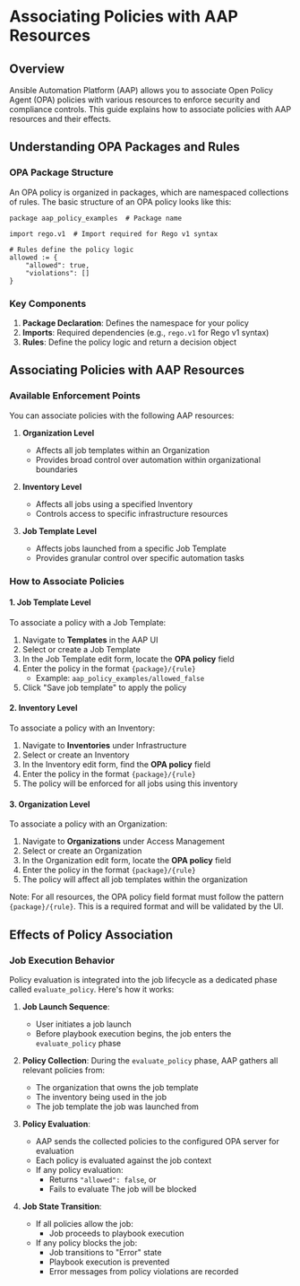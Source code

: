 # Associating Policies with AAP Resources

## Overview

Ansible Automation Platform (AAP) allows you to associate Open Policy Agent (OPA) policies with various resources to enforce security and compliance controls. This guide explains how to associate policies with AAP resources and their effects.

## Understanding OPA Packages and Rules

### OPA Package Structure

An OPA policy is organized in packages, which are namespaced collections of rules. The basic structure of an OPA policy looks like this:

```rego
package aap_policy_examples  # Package name

import rego.v1  # Import required for Rego v1 syntax

# Rules define the policy logic
allowed := {
    "allowed": true,
    "violations": []
}
```

### Key Components

1. **Package Declaration**: Defines the namespace for your policy
2. **Imports**: Required dependencies (e.g., `rego.v1` for Rego v1 syntax)
3. **Rules**: Define the policy logic and return a decision object

## Associating Policies with AAP Resources

### Available Enforcement Points

You can associate policies with the following AAP resources:

1. **Organization Level**
   - Affects all job templates within an Organization
   - Provides broad control over automation within organizational boundaries

2. **Inventory Level**
   - Affects all jobs using a specified Inventory
   - Controls access to specific infrastructure resources

3. **Job Template Level**
   - Affects jobs launched from a specific Job Template
   - Provides granular control over specific automation tasks

### How to Associate Policies

#### 1. Job Template Level

To associate a policy with a Job Template:
1. Navigate to **Templates** in the AAP UI
2. Select or create a Job Template
3. In the Job Template edit form, locate the **OPA policy** field
4. Enter the policy in the format `{package}/{rule}`
   - Example: `aap_policy_examples/allowed_false`
5. Click "Save job template" to apply the policy

#### 2. Inventory Level

To associate a policy with an Inventory:
1. Navigate to **Inventories** under Infrastructure
2. Select or create an Inventory
3. In the Inventory edit form, find the **OPA policy** field
4. Enter the policy in the format `{package}/{rule}`
5. The policy will be enforced for all jobs using this inventory

#### 3. Organization Level

To associate a policy with an Organization:
1. Navigate to **Organizations** under Access Management
2. Select or create an Organization
3. In the Organization edit form, locate the **OPA policy** field
4. Enter the policy in the format `{package}/{rule}`
5. The policy will affect all job templates within the organization

Note: For all resources, the OPA policy field format must follow the pattern `{package}/{rule}`. This is a required format and will be validated by the UI.

## Effects of Policy Association

### Job Execution Behavior

Policy evaluation is integrated into the job lifecycle as a dedicated phase called `evaluate_policy`. Here's how it works:

1. **Job Launch Sequence**:
   - User initiates a job launch
   - Before playbook execution begins, the job enters the `evaluate_policy` phase

2. **Policy Collection**:
   During the `evaluate_policy` phase, AAP gathers all relevant policies from:
   - The organization that owns the job template
   - The inventory being used in the job
   - The job template the job was launched from

3. **Policy Evaluation**:
   - AAP sends the collected policies to the configured OPA server for evaluation
   - Each policy is evaluated against the job context
   - If any policy evaluation:
     - Returns `"allowed": false`, or
     - Fails to evaluate
     The job will be blocked

4. **Job State Transition**:
   - If all policies allow the job:
     - Job proceeds to playbook execution
   - If any policy blocks the job:
     - Job transitions to "Error" state
     - Playbook execution is prevented
     - Error messages from policy violations are recorded 